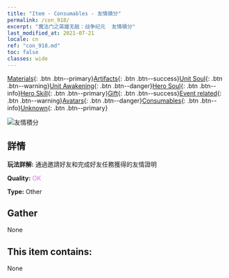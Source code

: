 ```yaml
---
title: "Item - Consumables - 友情積分"
permalink: /con_918/
excerpt: "魔法门之英雄无敌：战争纪元  友情積分"
last_modified_at: 2021-07-21
locale: cn
ref: "con_918.md"
toc: false
classes: wide
---
```

 [Materials](/ItemsCN/){: .btn .btn--primary}[Artifacts](/ItemsCN/Artifacts/){: .btn .btn--success}[Unit Soul](/ItemsCN/UnitSoul/){: .btn .btn--warning}[Unit Awakening](/ItemsCN/UnitAwakening/){: .btn .btn--danger}[Hero Soul](/ItemsCN/HeroSoul/){: .btn .btn--info}[Hero Skill](/ItemsCN/HeroSkill/){: .btn .btn--primary}[Gift](/ItemsCN/Gift/){: .btn .btn--success}[Event related](/ItemsCN/Events/){: .btn .btn--warning}[Avatars](/ItemsCN/Avatars/){: .btn .btn--danger}[Consumables](/ItemsCN/Consumables/){: .btn .btn--info}[Unknown](/ItemsCN/Unknown/){: .btn .btn--primary}

 ![友情積分](/images/t/i_40006.png)

## 詳情
 **玩法詳解:** 通過邀請好友和完成好友任務獲得的友情證明

 **Quality:** <span style="color: #DA70D6">OK</span>

 **Type:** Other

## Gather

  None

## This item contains:

  None

